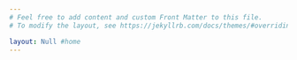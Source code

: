 ```yaml
---
# Feel free to add content and custom Front Matter to this file.
# To modify the layout, see https://jekyllrb.com/docs/themes/#overriding-theme-defaults

layout: Null #home
---
```

